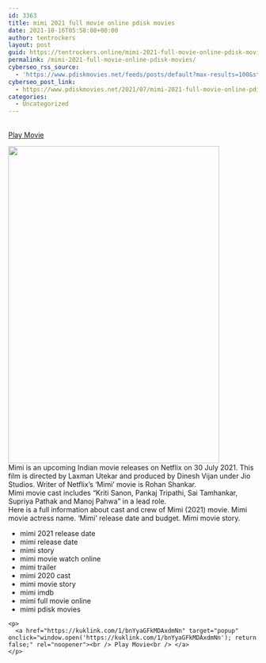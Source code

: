 ```yaml
---
id: 3363
title: mimi 2021 full movie online pdisk movies
date: 2021-10-16T05:58:08+00:00
author: tentrockers
layout: post
guid: https://tentrockers.online/mimi-2021-full-movie-online-pdisk-movies/
permalink: /mimi-2021-full-movie-online-pdisk-movies/
cyberseo_rss_source:
  - 'https://www.pdiskmovies.net/feeds/posts/default?max-results=100&start-index=1101'
cyberseo_post_link:
  - https://www.pdiskmovies.net/2021/07/mimi-2021-full-movie-online-pdisk-movies.html
categories:
  - Uncategorized
---
```

<a href="https://kuklink.com/1/bnYyaGFkMDAxdmNn" target="popup" onclick="window.open('https://kuklink.com/1/bnYyaGFkMDAxdmNn'); return false;" rel="noopener"><br /> Play Movie<br /> </a>

<div class="separator">
  <a href="https://1.bp.blogspot.com/-ei9EiXqgFiw/YPbVV7_JvaI/AAAAAAAAZjw/E_eiyNCqHFQ9qm6cgwI4G7d5zMs9-AxHwCLcBGAsYHQ/s540/mimi%2B2021%2Bfull%2Bmovie%2Bonline%2Bpdisk%2Bmovies.jpg"><img loading="lazy" border="0" data-original-height="540" data-original-width="360" height="640" src="https://1.bp.blogspot.com/-ei9EiXqgFiw/YPbVV7_JvaI/AAAAAAAAZjw/E_eiyNCqHFQ9qm6cgwI4G7d5zMs9-AxHwCLcBGAsYHQ/w426-h640/mimi%2B2021%2Bfull%2Bmovie%2Bonline%2Bpdisk%2Bmovies.jpg" width="426" /></a>
</div>

<div>
  <span>Mimi is an upcoming Indian movie releases on Netflix on 30 July 2021. This film is directed by Laxman Utekar and produced by Dinesh Vijan under Jio Studios. Writer of Netflix’s ‘Mimi’ movie is Rohan Shankar.</span>
</div>

<div>
  <span>Mimi movie cast includes “Kriti Sanon, Pankaj Tripathi, Sai Tamhankar, Supriya Pathak and Manoj Pahwa” in a lead role.</span>
</div>

<div>
  <span>Here is a full information about cast and crew of Mimi (2021) movie. Mimi movie actress name. ‘Mimi’ release date and budget. Mimi movie story.</span>
</div>

<div>
  <span></p> 
  
  <div>
    <ul>
      <li>
        mimi 2021 release date
      </li>
      <li>
        mimi release date
      </li>
      <li>
        mimi story
      </li>
      <li>
        mimi movie watch online
      </li>
      <li>
        mimi trailer
      </li>
      <li>
        mimi 2020 cast
      </li>
      <li>
        mimi movie story
      </li>
      <li>
        mimi imdb
      </li>
      <li>
        mimi full movie online
      </li>
      <li>
        mimi pdisk movies
      </li>
    </ul>
  </div>
  
  <p>
    </span></div> 
    
    <p>
      <a href="https://kuklink.com/1/bnYyaGFkMDAxdmNn" target="popup" onclick="window.open('https://kuklink.com/1/bnYyaGFkMDAxdmNn'); return false;" rel="noopener"><br /> Play Movie<br /> </a>
    </p>